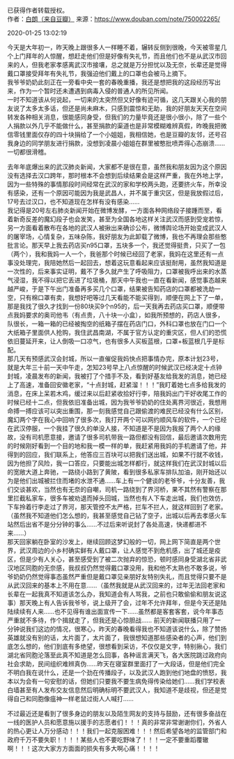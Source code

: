 已获得作者转载授权。  
作者：[白朗（来自豆瓣）](https://www.douban.com/people/180638703/)
来源：https://www.douban.com/note/750002265/    

2020-01-25 13:02:19  

今天是大年初一，昨天晚上跟很多人一样睡不着，辗转反侧到很晚，今天被零星几个上门拜年的人惊醒，想赶走他们但是好像有失礼节，而且他们也不是从武汉市回来的人，但我老家孝感离武汉市接壤，总之就是万分担忧以及无奈，长辈还是觉得戴口罩接受拜年有失礼节，我强迫他们戴上的口罩也会被马上摘下。  
我爷爷奶奶此刻正在一旁看中央一套的春晚重播，我还是想把我的这段经历写出来，作为一个暂时还未遭遇到病毒入侵的普通人的所见所闻。  
一时不知道该从何说起，一切来的太突然但又好像有迹可循，这几天跟关心我的朋友说了太多太多话，但还是尚未麻木，只感到震惊和无助，我的好朋友天天在空间转发各种相关消息，很能感同身受，但我们的力量毕竟还是很小很小，除了一些个人捐款以外几乎不能做什么，甚至捐款的渠道也是非常模糊难辨真假，昨晚我把微信零钱里面仅存的四十块捐给了一个小姐姐，我相信她，也是豆瓣的友邻，还号召我身边的同学朋友进行捐款，没想到凌晨小姐姐在群里被憨批喷弄得心态崩溃……一切都很滑稽。  

去年年底爆出来的武汉肺炎新闻，大家都不是很在意，虽然我和朋友因为这个原因没有选择去汉口跨年，那时根本不会想到后续结果会是这样严重，我在外地上学，因为一些特殊的事情那段时间经常在武汉的家和学校两头跑，还要挤火车，所幸没有感染，还有一个原因可能因为我是武昌人，并不属于重灾区，但是我放假过后，17号去过汉口，也不知道现在怎样有没有感染……  
我记得是20号左右肺炎新闻开始在微博发酵，一方面各种网络段子接踵而至，看着新奇反差的魔幻段子也会发笑，甚至为全国各地这样关注武汉而感到受宠若惊，另一方面看着散布在各地的武汉人被揪出来确诊公布，微博舆论场开始变成武汉人的屠宰场，心情复杂，五味杂陈，我好朋友为此卸载了微博，我也不再理会那些憨批言论。那天早上我去药店买n95口罩，五块多一个，我还觉得挺贵，只买了一包（两个），我和我妈一人一个，我爸那个时候已经回了老家，我妈在这里还有一点事没处理完，我陪她然后一起回去，想着这玩意看起来应该挺耐用，虽然我知道是一次性的，后来事实证明，戴不了多久就产生了呼吸阻力，口罩被我呼出来的水蒸气浸湿，我不得以把它丢进了垃圾桶，那天中午我也一直在看新闻，感觉事态越来越严峻，于是下午出门准备再多买几个口罩，结果被告知药店的口罩都被洗劫一空，只有棉口罩有卖，我想好吧等过几天看能不能买得到，顺便在网上下了一单，那是我找了很久才找到一份80块买9个n95的，后一天我再去药店买口罩，顺便带点我妈要求的奥司他韦（有点贵，八十块一小盒），如我所预想的，药店人很多，队很长，一箱一箱的已经被掏空的纸箱子摆在药店门口，外科口罩也放在门口一个大纸箱子里面供人抢购，我住武昌南湖，不属于官方认定的重灾区，但人们的恐慌依旧蔓延开来，让人倒吸一口凉气，也有很多人买板蓝根，口罩+板蓝根几乎是标配。  
那几天有预感武汉会封城，所以一直催促我妈快点把事情办完，原本计划23号，就是大年三十前一天中午走，怎知23号早上八点惊醒的时候武汉已经决定十点钟封城，凌晨发布的新闻，我被打了个措手不及，看到好基友给我发的消息，她已经上了高速，准备回安徽老家，“十点封城，赶紧溜！！！”我盯着她七点多给我发的消息，在床上呆若木鸡，缓过来以后赶紧收拾好行李，陪我妈出门干好收尾工作的时候已经十二点，但我依旧准备出城，因为我爷爷奶奶的住处离界河很近，我想用命搏一搏应该可以突出重围，那一刻我感觉自己跟偷渡的难民已经没有什么区别，魔幻两个字在我心中回响了很多次，我打开两个可以网约顺风车的软件，一个已经在武汉停服，一个我挂了很久的单没人接，不知道是不是因为我报了两个人的缘故，没有司机愿意接，邀请了很多司机带我一路但都没有回信，最后邀请次数用完的时候刚好看到一个目的地和我一模一样的单，我赶紧用我妈的手机邀请了他，并得到的回应，我们联系上，他答应三百块可以把我们送出城，如果不行就不收钱，因为他担了风险，我一口答应，只要能出城怎样都行，就这样我们在武汉封城以后的宽敞大道上奔驰，一路绕小路到了黄陂，看到很多私家车排队加油，刚开始还以为是他们出城被拦住而堵的水泄不通……车上有一个健谈的老爷爷，十分友善，我们交谈甚欢，当然也有无奈的自嘲，司机一路绕到了界河桥，果不其然有警察在那里拦截私家车，很多车被劝退而掉头回城，当然也有人下车走出城，我们也效仿，下车拎着行李走过了界河，那天管控不太严格，拦车不拦人，就这样回到了老家。（虽然我不知道他们怎么想的，我甚至感觉自己钻了空子，出城以后再去孝感火车站然后出省不是分分钟的事么……不过后来听说封了各处高速，快递都进不来……）  
那天回家躺在卧室的沙发上，继续回顾这梦幻般的一切，网上网下简直是两个世界，武汉周边的小乡村确实鲜有人戴口罩，让人感觉不到危机感，出了城还是疫区，但是少有人关心，甚至感受到了被二次抛弃的惊恐，顿时感同身受湖北省非武汉地区同胞的无奈感，我叔叔仍然觉得戴口罩没用，我和他不太熟也不敢多说，爷爷奶奶仍然觉得事态虽然严重但是戴口罩见亲朋好友特别失礼，而且觉得只要不是从武汉回来的基本上不用在意……（虽然我就是从武汉回来的，过年无法回老家和长辈在一起我真不知道该怎么办，我知道会有人骂我，之前也只敢偷偷和朋友说这事）那天晚上有人告诉我爷爷，说上级开了会，过年不允许拜年，但是今天还是陆陆续续有人来……也不见得有谁出面宣传一下……虽然都是客套客套，说今年事态严重就不多待，作个揖就走了，但我还是心惊胆战……
前天的新闻联播只用了一分钟说我们这边的情况，很寒心，昨天的春晚看得我也不知道该说什么，除了赞扬英雄就没有别的话，太片面了，太片面了，我很想知道那些感染者的心声，他们到底怎么想的，他们到底有多绝望，很想看到采访，不仅仅是文字，特别揪心，我们湖北省同胞沦落至此真不知道是怎么回事，各种谣言满天飞，各大医院跳过政府向社会求助，民间组织难辨真伪……昨天在寝室群里面打了一大段话，但是他们完全不明白我在说什么，还是一个劲在传播段子，以及武汉人跑到他们地盘的愤怒，我本以为会有一句安慰的话，但她们只要我不要生病免得传染给她们……我们学校表白墙甚至有人发布交友信息然后明确标明不要武汉人，我知道不是歧视，但还是觉得自己和同胞像瘟神一样老鼠过街人人喊打……  

不过最近还是看到了很多身边的朋友以及陌生网友的支持与鼓励，还有很多奋战在一线的医护人员和愿意施以援手的志愿者们！！！真的非常非常谢谢你们，外省人的热心更让人万分感动！！！我们一起克服困难！！！然后希望各地的监管部门和政府千万不要失职！！！！某些人也不要吃野味了！！！一定不要重蹈覆辙啊！！！这次大家方方面面的损失有多大啊心痛！！！！  
